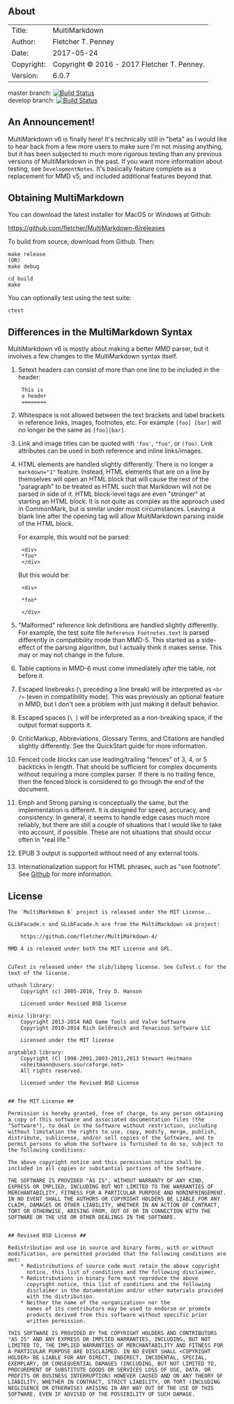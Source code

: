 ## About ##

|            |                           |  
| ---------- | ------------------------- |  
| Title:     | MultiMarkdown        |  
| Author:    | Fletcher T. Penney       |  
| Date:      | 2017-05-24 |  
| Copyright: | Copyright © 2016 - 2017 Fletcher T. Penney.    |  
| Version:   | 6.0.7      |  

master branch: [![Build Status](https://travis-ci.org/fletcher/MultiMarkdown-6.svg?branch=master)](https://travis-ci.org/fletcher/MultiMarkdown-6)  
develop branch: [![Build Status](https://travis-ci.org/fletcher/MultiMarkdown-6.svg?branch=develop)](https://travis-ci.org/fletcher/MultiMarkdown-6)

## An Announcement! ##

MultiMarkdown v6 is finally here!  It's technically still in "beta" as I would
like to hear back from a few more users to make sure I'm not missing anything,
but it has been subjected to much more rigorous testing than any previous
versions of MultiMarkdown in the past.  If you want more information about
testing, see `DevelopmentNotes`.  It's basically feature complete as a
replacement for MMD v5, and included additional features beyond that.


## Obtaining MultiMarkdown ##

You can download the latest installer for MacOS or Windows at Github:

<https://github.com/fletcher/MultiMarkdown-6/releases>

To build from source, download from Github.  Then:

	make release
	(OR)
	make debug

	cd build
	make

You can optionally test using the test suite:

	ctest


## Differences in the MultiMarkdown Syntax ##

MultiMarkdown v6 is mostly about making a better MMD parser, but it involves a
few changes to the MultiMarkdown syntax itself.

1. Setext headers can consist of more than one line to be included in the
header:

		This is
		a header
		========

2. Whitespace is not allowed between the text brackets and label brackets in
reference links, images, footnotes, etc.  For example `[foo] [bar]` will no
longer be the same as `[foo][bar]`.

3. Link and image titles can be quoted with `'foo'`, `"foo"`, or `(foo)`.
Link attributes can be used in both reference and inline links/images.

4. HTML elements are handled slightly differently.  There is no longer a
`markdown="1"` feature.  Instead, HTML elements that are on a line by
themselves will open an HTML block that will cause the rest of the "paragraph"
to be treated as HTML such that Markdown will not be parsed in side of it.
HTML block-level tags are even "stronger" at starting an HTML block.  It is
not quite as complex as the approach used in CommonMark, but is similar under
most circumstances.  Leaving a blank line after the opening tag will allow
MultiMarkdown parsing inside of the HTML block.

	For example, this would not be parsed:

		<div>
		*foo*
		</div>

	But this would be:

		<div>

		*foo*

		</div>

5. "Malformed" reference link definitions are handled slightly differently.
For example, the test suite file `Reference Footnotes.text` is parsed
differently in compatibility mode than MMD-5.  This started as a side-effect
of the parsing algorithm, but I actually think it makes sense.  This may or
may not change in the future.

6. Table captions in MMD-6 must come immediately *after* the table, not
before it.

7. Escaped linebreaks (`\` preceding a line break) will be interpreted as
`<br />` (even in compatibility mode).  This was previously an optional
feature in MMD, but I don't see a problem with just making it default 
behavior.

8. Escaped spaces (`\ `) will be interpreted as a non-breaking space, if the
output format supports it.

9. CriticMarkup, Abbreviations, Glossary Terms, and Citations are handled
slightly differently.  See the QuickStart guide for more information.

10. Fenced code blocks can use leading/trailing "fences" of 3, 4, or 5
backticks in length.  That should be sufficient for complex documents without
requiring a more complex parser.  If there is no trailing fence, then the
fenced block is considered to go through the end of the document.

11. Emph and Strong parsing is conceptually the same, but the implementation
is different.  It is designed for speed, accuracy, and consistency.  In
general, it seems to handle edge cases much more reliably, but there are still
a couple of situations that I would like to take into account, if possible.
These are not situations that should occur often in "real life."

12. EPUB 3 output is supported without need of any external tools.

13. Internationalization support for HTML phrases, such as "see footnote". See
[Github](https://github.com/fletcher/MultiMarkdown-6/issues/37) for more
information.



## License ##

	The `MultiMarkdown 6` project is released under the MIT License..
	
	GLibFacade.c and GLibFacade.h are from the MultiMarkdown v4 project:
	
		https://github.com/fletcher/MultiMarkdown-4/
	
	MMD 4 is released under both the MIT License and GPL.
	
	
	CuTest is released under the zlib/libpng license. See CuTest.c for the
	text of the license.
	
	uthash library:
		Copyright (c) 2005-2016, Troy D. Hanson
	
		Licensed under Revised BSD license
	
	miniz library:
		Copyright 2013-2014 RAD Game Tools and Valve Software
		Copyright 2010-2014 Rich Geldreich and Tenacious Software LLC
	
		Licensed under the MIT license
	
	argtable3 library:
		Copyright (C) 1998-2001,2003-2011,2013 Stewart Heitmann
		<sheitmann@users.sourceforge.net>
		All rights reserved.
	
		Licensed under the Revised BSD License
	
	
	## The MIT License ##
	
	Permission is hereby granted, free of charge, to any person obtaining
	a copy of this software and associated documentation files (the
	"Software"), to deal in the Software without restriction, including
	without limitation the rights to use, copy, modify, merge, publish,
	distribute, sublicense, and/or sell copies of the Software, and to
	permit persons to whom the Software is furnished to do so, subject to
	the following conditions:
	
	The above copyright notice and this permission notice shall be
	included in all copies or substantial portions of the Software.
	
	THE SOFTWARE IS PROVIDED "AS IS", WITHOUT WARRANTY OF ANY KIND,
	EXPRESS OR IMPLIED, INCLUDING BUT NOT LIMITED TO THE WARRANTIES OF
	MERCHANTABILITY, FITNESS FOR A PARTICULAR PURPOSE AND NONINFRINGEMENT.
	IN NO EVENT SHALL THE AUTHORS OR COPYRIGHT HOLDERS BE LIABLE FOR ANY
	CLAIM, DAMAGES OR OTHER LIABILITY, WHETHER IN AN ACTION OF CONTRACT,
	TORT OR OTHERWISE, ARISING FROM, OUT OF OR IN CONNECTION WITH THE
	SOFTWARE OR THE USE OR OTHER DEALINGS IN THE SOFTWARE.
	
	
	## Revised BSD License ##
	
	Redistribution and use in source and binary forms, with or without
	modification, are permitted provided that the following conditions are
	met:
	    * Redistributions of source code must retain the above copyright
	      notice, this list of conditions and the following disclaimer.
	    * Redistributions in binary form must reproduce the above
	      copyright notice, this list of conditions and the following
	      disclaimer in the documentation and/or other materials provided
	      with the distribution.
	    * Neither the name of the <organization> nor the
	      names of its contributors may be used to endorse or promote
	      products derived from this software without specific prior
	      written permission.
	
	THIS SOFTWARE IS PROVIDED BY THE COPYRIGHT HOLDERS AND CONTRIBUTORS
	"AS IS" AND ANY EXPRESS OR IMPLIED WARRANTIES, INCLUDING, BUT NOT
	LIMITED TO, THE IMPLIED WARRANTIES OF MERCHANTABILITY AND FITNESS FOR
	A PARTICULAR PURPOSE ARE DISCLAIMED. IN NO EVENT SHALL <COPYRIGHT
	HOLDER> BE LIABLE FOR ANY DIRECT, INDIRECT, INCIDENTAL, SPECIAL,
	EXEMPLARY, OR CONSEQUENTIAL DAMAGES (INCLUDING, BUT NOT LIMITED TO,
	PROCUREMENT OF SUBSTITUTE GOODS OR SERVICES LOSS OF USE, DATA, OR
	PROFITS OR BUSINESS INTERRUPTION) HOWEVER CAUSED AND ON ANY THEORY OF
	LIABILITY, WHETHER IN CONTRACT, STRICT LIABILITY, OR TORT (INCLUDING
	NEGLIGENCE OR OTHERWISE) ARISING IN ANY WAY OUT OF THE USE OF THIS
	SOFTWARE, EVEN IF ADVISED OF THE POSSIBILITY OF SUCH DAMAGE.
	
